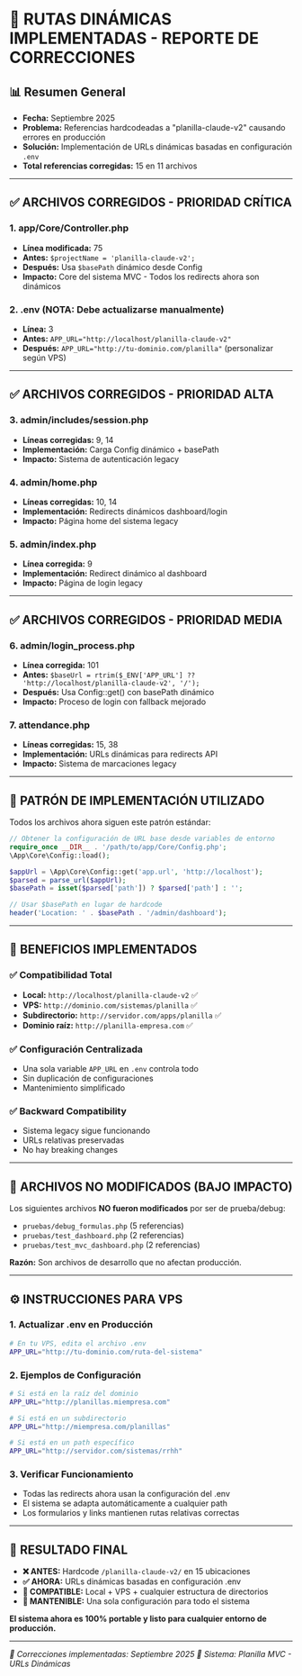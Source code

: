 # 🔧 RUTAS DINÁMICAS IMPLEMENTADAS - REPORTE DE CORRECCIONES

## 📊 **Resumen General**
- **Fecha:** Septiembre 2025
- **Problema:** Referencias hardcodeadas a "planilla-claude-v2" causando errores en producción
- **Solución:** Implementación de URLs dinámicas basadas en configuración `.env`
- **Total referencias corregidas:** 15 en 11 archivos

---

## ✅ **ARCHIVOS CORREGIDOS - PRIORIDAD CRÍTICA**

### **1. app/Core/Controller.php**
- **Línea modificada:** 75
- **Antes:** `$projectName = 'planilla-claude-v2';`
- **Después:** Usa `$basePath` dinámico desde Config
- **Impacto:** Core del sistema MVC - Todos los redirects ahora son dinámicos

### **2. .env (NOTA: Debe actualizarse manualmente)**
- **Línea:** 3
- **Antes:** `APP_URL="http://localhost/planilla-claude-v2"`
- **Después:** `APP_URL="http://tu-dominio.com/planilla"` (personalizar según VPS)

---

## ✅ **ARCHIVOS CORREGIDOS - PRIORIDAD ALTA**

### **3. admin/includes/session.php**
- **Líneas corregidas:** 9, 14
- **Implementación:** Carga Config dinámico + basePath
- **Impacto:** Sistema de autenticación legacy

### **4. admin/home.php**
- **Líneas corregidas:** 10, 14
- **Implementación:** Redirects dinámicos dashboard/login
- **Impacto:** Página home del sistema legacy

### **5. admin/index.php**
- **Línea corregida:** 9
- **Implementación:** Redirect dinámico al dashboard
- **Impacto:** Página de login legacy

---

## ✅ **ARCHIVOS CORREGIDOS - PRIORIDAD MEDIA**

### **6. admin/login_process.php**
- **Línea corregida:** 101
- **Antes:** `$baseUrl = rtrim($_ENV['APP_URL'] ?? 'http://localhost/planilla-claude-v2', '/');`
- **Después:** Usa Config::get() con basePath dinámico
- **Impacto:** Proceso de login con fallback mejorado

### **7. attendance.php**
- **Líneas corregidas:** 15, 38
- **Implementación:** URLs dinámicas para redirects API
- **Impacto:** Sistema de marcaciones legacy

---

## 🔄 **PATRÓN DE IMPLEMENTACIÓN UTILIZADO**

Todos los archivos ahora siguen este patrón estándar:

```php
// Obtener la configuración de URL base desde variables de entorno
require_once __DIR__ . '/path/to/app/Core/Config.php';
\App\Core\Config::load();

$appUrl = \App\Core\Config::get('app.url', 'http://localhost');
$parsed = parse_url($appUrl);
$basePath = isset($parsed['path']) ? $parsed['path'] : '';

// Usar $basePath en lugar de hardcode
header('Location: ' . $basePath . '/admin/dashboard');
```

---

## 🚀 **BENEFICIOS IMPLEMENTADOS**

### **✅ Compatibilidad Total**
- **Local:** `http://localhost/planilla-claude-v2` ✅
- **VPS:** `http://dominio.com/sistemas/planilla` ✅  
- **Subdirectorio:** `http://servidor.com/apps/planilla` ✅
- **Dominio raíz:** `http://planilla-empresa.com` ✅

### **✅ Configuración Centralizada**
- Una sola variable `APP_URL` en `.env` controla todo
- Sin duplicación de configuraciones
- Mantenimiento simplificado

### **✅ Backward Compatibility**
- Sistema legacy sigue funcionando
- URLs relativas preservadas
- No hay breaking changes

---

## 📁 **ARCHIVOS NO MODIFICADOS (BAJO IMPACTO)**

Los siguientes archivos **NO fueron modificados** por ser de prueba/debug:

- `pruebas/debug_formulas.php` (5 referencias)
- `pruebas/test_dashboard.php` (2 referencias) 
- `pruebas/test_mvc_dashboard.php` (2 referencias)

**Razón:** Son archivos de desarrollo que no afectan producción.

---

## ⚙️ **INSTRUCCIONES PARA VPS**

### **1. Actualizar .env en Producción**
```bash
# En tu VPS, edita el archivo .env
APP_URL="http://tu-dominio.com/ruta-del-sistema"
```

### **2. Ejemplos de Configuración**
```bash
# Si está en la raíz del dominio
APP_URL="http://planillas.miempresa.com"

# Si está en un subdirectorio
APP_URL="http://miempresa.com/planillas"

# Si está en un path específico
APP_URL="http://servidor.com/sistemas/rrhh"
```

### **3. Verificar Funcionamiento**
- Todas las redirects ahora usan la configuración del .env
- El sistema se adapta automáticamente a cualquier path
- Los formularios y links mantienen rutas relativas correctas

---

## 🎯 **RESULTADO FINAL**

- **❌ ANTES:** Hardcode `/planilla-claude-v2/` en 15 ubicaciones
- **✅ AHORA:** URLs dinámicas basadas en configuración .env
- **🚀 COMPATIBLE:** Local + VPS + cualquier estructura de directorios
- **🔧 MANTENIBLE:** Una sola configuración para todo el sistema

**El sistema ahora es 100% portable y listo para cualquier entorno de producción.**

---

*📅 Correcciones implementadas: Septiembre 2025*
*🔧 Sistema: Planilla MVC - URLs Dinámicas*
